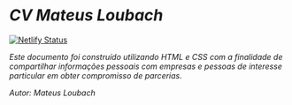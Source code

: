 # *CV Mateus Loubach*

[![Netlify Status](https://api.netlify.com/api/v1/badges/664b2262-8483-458d-9bb1-9c0ffe3e9f57/deploy-status)](https://app.netlify.com/sites/mateusloubach/deploys)

*Este documento foi construído utilizando HTML e CSS com a finalidade de compartilhar informações pessoais com empresas e pessoas de interesse particular em obter compromisso de parcerias.*

*Autor: Mateus Loubach*
